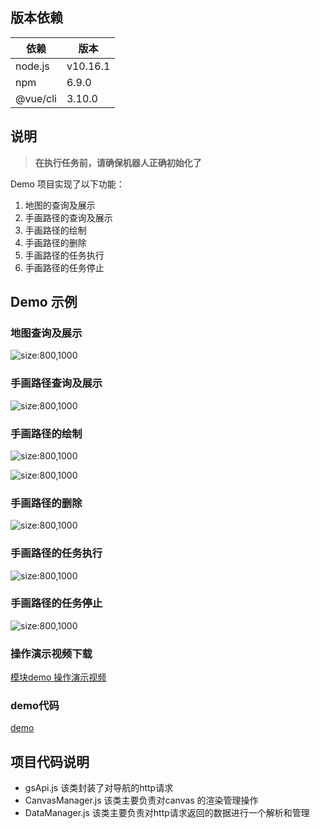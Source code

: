 ## 版本依赖

| 依赖     | 版本     |
| -------- | -------- |
| node.js  | v10.16.1 |
| npm      | 6.9.0    |
| @vue/cli | 3.10.0   |

## 说明

> **在执行任务前，请确保机器人正确初始化了**

Demo 项目实现了以下功能：

1. 地图的查询及展示
2. 手画路径的查询及展示
3. 手画路径的绘制
4. 手画路径的删除
5. 手画路径的任务执行
6. 手画路径的任务停止

## Demo 示例

### 地图查询及展示


![size:800,1000](http://39.98.34.145/storage/2021/01-27/tTJbJQl19qdWLGA1pa3usLYo8YP28MtPQ2DzI30V.jpeg "地图查询及展示")

### 手画路径查询及展示
![size:800,1000](http://39.98.34.145/storage/2021/01-27/WBbMhlDDnqFB3IorhJmIOHFCkwHBJYayxt3N3x6b.jpeg)
### 手画路径的绘制


![size:800,1000](http://39.98.34.145/storage/2021/01-27/VjOVJWuWYOVpmc1BGTzcvrCksRakuZMOHIbjqIJC.jpeg)

![size:800,1000](http://39.98.34.145/storage/2021/01-27/1627cBWifQKV5ktRK8ilbM9goKuwrOMs12SETr2V.jpeg)
### 手画路径的删除
![size:800,1000](http://39.98.34.145/storage/2021/01-27/A67I1bKihjXiKRiHCw6msXcA4gfm4WJW7WKFzFmO.jpeg)


### 手画路径的任务执行
![size:800,1000](http://39.98.34.145/storage/2021/01-27/rEZIQi5GGNOcQiiyKKrE2sF8qbDxzv14yjyAYBe6.jpeg)


### 手画路径的任务停止
![size:800,1000](http://39.98.34.145/storage/2021/01-27/k5FG3FFMqOXtKShAEcbS9JOGY9mpuqg8zGhLTI9w.jpeg)

### 操作演示视频下载

[模块demo 操作演示视频](http://39.98.34.145/storage/2021/01-27/RTxfOTYKyLakxDl9RMNZMMs9105P3iwnVxCyljXU.zip)



### demo代码

[demo](http://support.agilex.ai/storage/2021/02-05/amMm1tcxcKYiqrJAr6ov2oEEJVxseXN7FZth2q4w.zip)

## 项目代码说明

* gsApi.js  该类封装了对导航的http请求
* CanvasManager.js 该类主要负责对canvas 的渲染管理操作
* DataManager.js 该类主要负责对http请求返回的数据进行一个解析和管理